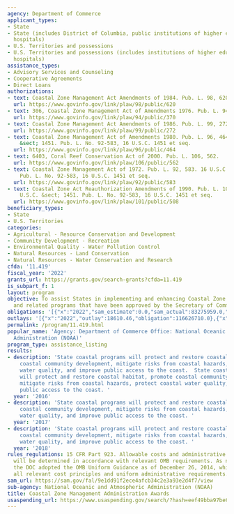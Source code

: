```yaml
---
agency: Department of Commerce
applicant_types:
- State
- State (includes District of Columbia, public institutions of higher education and
  hospitals)
- U.S. Territories and possessions
- U.S. Territories and possessions (includes institutions of higher education and
  hospitals)
assistance_types:
- Advisory Services and Counseling
- Cooperative Agreements
- Direct Loans
authorizations:
- text: Coastal Zone Management Act Amendments of 1984. Pub. L. 98, 620.
  url: https://www.govinfo.gov/link/plaw/98/public/620
- text: 306, Coastal Zone Management Act of Amendments 1976. Pub. L. 94, 370.
  url: https://www.govinfo.gov/link/plaw/94/public/370
- text: Coastal Zone Management Act Amendments of 1986. Pub. L. 99, 272.
  url: https://www.govinfo.gov/link/plaw/99/public/272
- text: Coastal Zone Management Act of Amendments 1980. Pub. L. 96, 464. 16 U.S.C.
    &sect; 1451. Pub. L. No. 92-583, 16 U.S.C. 1451 et seq.
  url: https://www.govinfo.gov/link/plaw/96/public/464
- text: 6403, Coral Reef Conservation Act of 2000. Pub. L. 106, 562.
  url: https://www.govinfo.gov/link/plaw/106/public/562
- text: Coastal Zone Management Act of 1972. Pub. L. 92, 583. 16 U.S.C. &sect; 1451.
    Pub. L. No. 92-583, 16 U.S.C. 1451 et seq.
  url: https://www.govinfo.gov/link/plaw/92/public/583
- text: Coastal Zone Act Reauthorization Amendments of 1990. Pub. L. 101, 508. 16
    U.S.C. &sect; 1451. Pub. L. No. 92-583, 16 U.S.C. 1451 et seq.
  url: https://www.govinfo.gov/link/plaw/101/public/508
beneficiary_types:
- State
- U.S. Territories
categories:
- Agricultural - Resource Conservation and Development
- Community Development - Recreation
- Environmental Quality - Water Pollution Control
- Natural Resources - Land Conservation
- Natural Resources - Water Conservation and Research
cfda: '11.419'
fiscal_year: '2022'
grants_url: https://grants.gov/search-grants?cfda=11.419
is_subpart_f: 1
layout: program
objective: To assist States in implementing and enhancing Coastal Zone Management
  and related programs that have been approved by the Secretary of Commerce.
obligations: '[{"x":"2022","sam_estimate":0.0,"sam_actual":83275959.0,"usa_spending_actual":79719418.56},{"x":"2023","sam_estimate":85500106.0,"sam_actual":0.0,"usa_spending_actual":85472205.6},{"x":"2024","sam_estimate":85500106.0,"sam_actual":0.0,"usa_spending_actual":75683500.0}]'
outlays: '[{"x":"2022","outlay":18610.46,"obligation":116626710.0},{"x":"2023","outlay":0.0,"obligation":47147286.0},{"x":"2024","outlay":0.0,"obligation":75683500.0}]'
permalink: /program/11.419.html
popular_name: 'Agency: Department of Commerce Office: National Oceanic and Atmospheric
  Administration (NOAA)'
program_type: assistance_listing
results:
- description: 'State coastal programs will protect and restore coastal habitat, promote
    coastal community development, mitigate risks from coastal hazards, protect coastal
    water quality, and improve public access to the coast.  State coastal programs
    will protect and restore coastal habitat, promote coastal community development,
    mitigate risks from coastal hazards, protect coastal water quality, and improve
    public access to the coast. '
  year: '2016'
- description: 'State coastal programs will protect and restore coastal habitat, promote
    coastal community development, mitigate risks from coastal hazards, protect coastal
    water quality, and improve public access to the coast. '
  year: '2017'
- description: 'State coastal programs will protect and restore coastal habitat, promote
    coastal community development, mitigate risks from coastal hazards, protect coastal
    water quality, and improve public access to the coast. '
  year: '2018'
rules_regulations: 15 CFR Part 923. Allowable costs and administrative requirements
  will be determined in accordance with relevant OMB requirements. As noted above,
  the DOC adopted the OMB Uniform Guidance as of December 26, 2014, which incorporates
  all relevant cost principles and uniform administrative requirements.
sam_url: https://sam.gov/fal/9e1dd91f2ece4afcb34c2e3a93e2d4f7/view
sub-agency: National Oceanic and Atmospheric Administration (NOAA)
title: Coastal Zone Management Administration Awards
usaspending_url: https://www.usaspending.gov/search/?hash=eef49bba97be6b108f971a9cc69a7fa9
---
```

